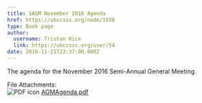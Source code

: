 ```yaml
---
title: SAGM November 2016 Agenda 
href: https://ubccsss.org/node/1558
type: Book page
author:
  username: Tristan Rice
  link: https://ubccsss.org/user/54
date: 2016-11-21T23:37:00.000Z
---
```


<div class="field field-name-body field-type-text-with-summary field-label-hidden"><div class="field-items"><div class="field-item even"><p>The agenda for the November 2016 Semi-Annual General Meeting.</p>
</div></div></div><div class="field field-name-field-file-attachments field-type-file field-label-above"><div class="field-label">File Attachments:&#xA0;</div><div class="field-items"><div class="field-item even"><span class="file"><img class="file-icon" alt="PDF icon" title="application/pdf" src="/modules/file/icons/application-pdf.png"> <a href="https://ubccsss.org/files/AGMAgenda.pdf" type="application/pdf; length=311938">AGMAgenda.pdf</a></span></div></div></div>    <footer>
          </footer>